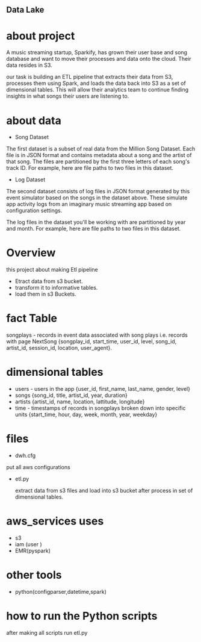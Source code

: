 ## Data Lake

# about project

A music streaming startup, Sparkify, has grown their user base and song database and want to move their processes and data onto the cloud. Their data resides in S3.

our task is building an ETL pipeline that extracts their data from S3, processes them using Spark, and loads the data back into S3 as a set of dimensional tables. This will allow their analytics team to continue finding insights in what songs their users are listening to.


# about data

- Song Dataset

The first dataset is a subset of real data from the Million Song Dataset. Each file is in JSON format and contains metadata about a song and the artist of that song. The files are partitioned by the first three letters of each song's track ID. For example, here are file paths to two files in this dataset.
- Log Dataset

The second dataset consists of log files in JSON format generated by this event simulator based on the songs in the dataset above. These simulate app activity logs from an imaginary music streaming app based on configuration settings.

The log files in the dataset you'll be working with are partitioned by year and month. For example, here are file paths to two files in this dataset.

# Overview

this project about making Etl pipeline 

- Etract data from s3 bucket.
- transform it to informative tables.
- load them in s3 Buckets.


# fact Table
songplays - records in event data associated with song plays i.e. records with page NextSong
{songplay_id, start_time, user_id, level, song_id, artist_id, session_id, location, user_agent}.

# dimensional tables

- users - users in the app
{user_id, first_name, last_name, gender, level}
- songs 
{song_id, title, artist_id, year, duration}
- artists
{artist_id, name, location, lattitude, longitude}
- time - timestamps of records in songplays broken down into specific units
{start_time, hour, day, week, month, year, weekday}


# files 

- dwh.cfg

put all aws configurations

 - etl.py
 
   extract data from s3 files and load into s3 bucket after process in set of dimensional tables.
 
 # aws_services uses
 
 - s3
 - iam (user )
 - EMR(pyspark)
 
 # other tools
 
 - python(configparser,datetime,spark)
 
 
 # how to run the Python scripts
 
 after making all scripts run etl.py


